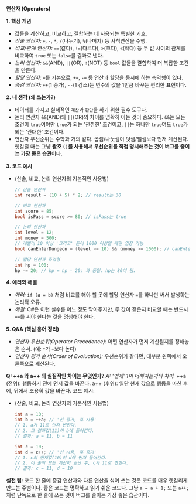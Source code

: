 **연산자 (Operators)**

**1. 핵심 개념**

* 값들을 계산하고, 비교하고, 결합하는 데 사용되는 특별한 기호.
* *산술 연산자:* `+`, `-`, `*`, `/`(나누기), `%`(나머지) 등 사칙연산을 수행.
* *비교/관계 연산자:* `==`(같다), `!=`(다르다), `>`(크다), `<`(작다) 등 두 값 사이의 관계를 비교하여 `true` 또는 `false`를 결과로 낸다.
* *논리 연산자:* `&&`(AND), `||`(OR), `!`(NOT) 등 `bool` 값들을 결합하여 더 복잡한 조건을 만든다.
* *할당 연산자:* `=`를 기본으로, `+=`, `-=` 등 연산과 할당을 동시에 하는 축약형이 있다.
* *증감 연산자:* `++`(1 증가), `--`(1 감소)는 변수의 값을 1만큼 바꾸는 편리한 표현이다.

**2. 내 생각 (왜 쓰는가?)**
* 데이터를 가지고 실제적인 `계산`과 `판단`을 하기 위한 필수 도구다.
* 논리 연산자 `&&`(AND)와 `||`(OR)의 차이를 명확히 아는 것이 중요하다. `&&`는 모든 조건이 `true`여야만 `true`가 되는 '깐깐한' 조건이고, `||`는 하나만 `true`여도 `true`가 되는 '관대한' 조건이다.
* 연산자 우선순위는 수학과 거의 같다. 곱셈/나눗셈이 덧셈/뺄셈보다 먼저 계산된다. 헷갈릴 때는 그냥 **괄호 `()`를 사용해서 우선순위를 직접 명시해주는 것이 버그를 줄이는 가장 좋은 습관**이다.

**3. 코드 예시**
* (산술, 비교, 논리 연산자의 기본적인 사용법)
    ```csharp
    // 산술 연산자
    int result = (10 + 5) * 2; // result는 30

    // 비교 연산자
    int score = 85;
    bool isPass = score >= 80; // isPass는 true

    // 논리 연산자
    int level = 12;
    int money = 500;
    // 레벨이 10 이상 '그리고' 돈이 1000 이상일 때만 입장 가능
    bool canEnterDungeon = (level >= 10) && (money >= 1000); // canEnterDungeon은 false

    // 할당 연산자 축약형
    int hp = 100;
    hp -= 20; // hp = hp - 20; 과 동일. hp는 80이 됨.
    ```

**4. 에러와 해결**
* *에러:* `if (a = b)` 처럼 비교를 해야 할 곳에 할당 연산자 `=`를 하나만 써서 발생하는 논리적 오류.
* *해결:* C#은 이런 실수를 어느 정도 막아주지만, 두 값이 같은지 비교할 때는 반드시 `==`를 써야 한다는 것을 명심해야 한다.

**5. Q&A (핵심 용어 정리)**
* *연산자 우선순위(Operator Precedence):* 어떤 연산자가 먼저 계산될지를 정해놓은 순서. (예: `*`가 `+`보다 높다)
* *연산자 평가 순서(Order of Evaluation):* 우선순위가 같다면, 대부분 왼쪽에서 오른쪽으로 계산된다.

**Q: ++a 와 a++ 의 실질적인 차이는 무엇인가?**
*A: '언제' 1이 더해지는가의 차이.*
++a (전위): 행동하기 전에 먼저 값을 바꾼다.
a++ (후위): 일단 현재 값으로 행동을 마친 후에, 뒤에서 조용히 값을 바꾼다.
코드 예시:
* (산술, 비교, 논리 연산자의 기본적인 사용법)
    ```csharp
    int a = 10;
    int b = ++a; // '선 증가, 후 사용'
    // 1. a가 11로 먼저 변한다.
    // 2. 그 결과값(11)이 b에 들어간다.
    // 결과: a = 11, b = 11

    int c = 10;
    int d = c++; // '선 사용, 후 증가'
    // 1. c의 현재값(10)이 d에 먼저 들어간다.
    // 2. 이 줄의 모든 계산이 끝난 후, c가 11로 변한다.
    // 결과: c = 11, d = 10
    ```
**실전 팁**: 코드 한 줄에 증감 연산자와 다른 연산을 섞어 쓰는 것은 코드를 매우 헷갈리게 만드는 주범이다. 좋은 코드는 명확하고 읽기 쉬운 코드다. 그냥 `a = a + 1;` 또는 `a++;` 처럼 단독으로 한 줄에 쓰는 것이 버그를 줄이는 가장 좋은 습관이다.
